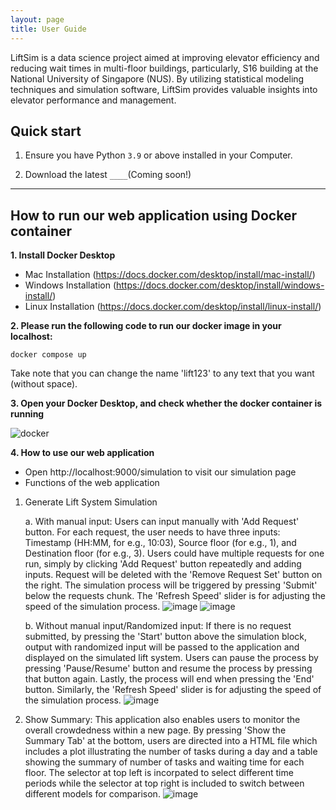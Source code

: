 ```yaml
---
layout: page
title: User Guide
---
```


LiftSim is a data science project aimed at improving elevator efficiency and reducing wait times in multi-floor 
buildings, particularly, S16 building at the National University of Singapore (NUS). By utilizing statistical modeling 
techniques and simulation software, LiftSim provides valuable insights into elevator performance and management. 

## Quick start

1. Ensure you have Python `3.9` or above installed in your Computer.

2. Download the latest `____`(Coming soon!)

--------------------------------------------------------------------------------------------------------------------

## How to run our web application using Docker container

**1. Install Docker Desktop** 
- Mac Installation (https://docs.docker.com/desktop/install/mac-install/)
- Windows Installation (https://docs.docker.com/desktop/install/windows-install/)
- Linux Installation (https://docs.docker.com/desktop/install/linux-install/)

**2. Please run the following code to run our docker image in your localhost:**

```linux 
docker compose up
```

Take note that you can change the name 'lift123' to any text that you want (without space).

**3. Open your Docker Desktop, and check whether the docker container is running**

![docker](https://drive.google.com/file/d/1E__MwFNFfdBLTXOjuyBC1z33D4KvidhJ/view?usp=share_link)

**4. How to use our web application**

- Open http://localhost:9000/simulation to visit our simulation page
- Functions of the web application

1. Generate Lift System Simulation

   a. With manual input:
   Users can input manually with 'Add Request' button. For each request, the user needs to have three inputs: Timestamp (HH:MM, for e.g., 10:03), Source floor (for
   e.g., 1), and Destination floor (for e.g., 3). Users could have multiple requests for one run, simply by clicking 'Add Request' button repeatedly and adding
   inputs. Request will be deleted with the 'Remove Request Set' button on the right. The simulation process will be triggered by pressing 'Submit' below the
   requests chunk. The 'Refresh Speed' slider is for adjusting the speed of the simulation process.
   ![image](https://drive.google.com/file/d/1e2oX4eD7IHrrfcF7TQp8cXGNifmC0REA/view?usp=share_link)
   ![image](https://drive.google.com/file/d/1bdcE3GlMHcbfRrqNQhAmpI_1jlFJgaIL/view?usp=share_link)

   b. Without manual input/Randomized input:
   If there is no request submitted, by pressing the 'Start' button above the simulation block, output with randomized input will be passed to the application and
   displayed on the simulated lift system. Users can pause the process by pressing 'Pause/Resume' button and resume the process by pressing that button again.
   Lastly, the process will end when pressing the 'End' button. Similarly, the 'Refresh Speed' slider is for adjusting the speed of the simulation process.
   ![image](https://drive.google.com/file/d/1WoWdj0c4r6e1q088tFNc-xw-rPgrTOzT/view?usp=share_link)

2. Show Summary:
   This application also enables users to monitor the overall crowdedness within a new page. By pressing 'Show the Summary Tab' at the bottom, users are directed
   into a HTML file which includes a plot illustrating the number of tasks during a day and a table showing the summary of number of tasks and waiting time for each
   floor. The selector at top left is incorpated to select different time periods while the selector at top right is included to switch between different models for
   comparison.
   ![image](https://drive.google.com/file/d/1bnwvUu_fWB4wIGNAIryDPYgXdKsUQpYU/view?usp=share_link)
